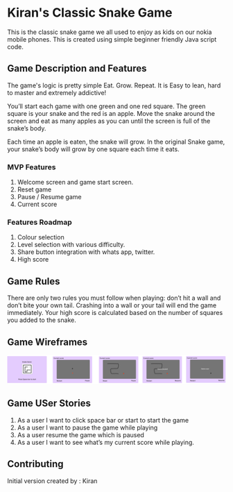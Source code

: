 # Kiran's Classic Snake Game

This is the classic snake game we all used to enjoy as kids on our  nokia mobile phones. This is created using simple beginner friendly Java script code. 

## Game Description and Features

The game's logic is pretty simple Eat. Grow. Repeat. It is Easy to lean, hard to master and extremely addictive!

You’ll start each game with one green and one red square. The green square is your snake and the red is an apple. Move the snake around the screen and eat as many apples as you can until the screen is full of the snake’s body.

Each time an apple is eaten, the snake will grow. In the original Snake game, your snake’s body will grow by one square each time it eats.

### MVP Features
1. Welcome screen and game start screen.
2. Reset game
3. Pause / Resume game
4. Current score

###  Features Roadmap
1. Colour selection
2. Level selection with various difficulty.
3. Share button integration with whats app, twitter.
4. High score


## Game Rules

There are only two rules you must follow when playing: don’t hit a wall and don’t bite your own tail. Crashing into a wall or your tail will end the game immediately. Your high score is calculated based on the number of squares you added to the snake. 

## Game Wireframes
![alt text](Images/wireframe.png)


## Game USer Stories 
1. As a user I want to click space bar or start to start the game
2. As a user I want to pause the game while playing
3. As a user resume the game which is paused
4. As a user I want to see what’s my current score while playing. 


## Contributing
Initial version created by : Kiran 